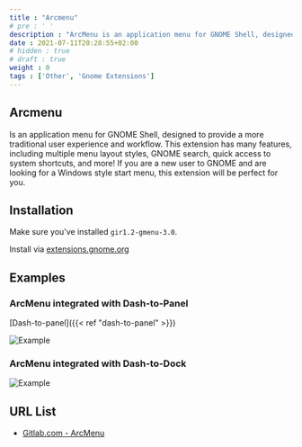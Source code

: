 ```yaml
---
title : "Arcmenu"
# pre : ' '
description : "ArcMenu is an application menu for GNOME Shell, designed to provide a more traditional user experience and workflow. This extension has many features, including multiple menu layout styles, GNOME search, quick access to system shortcuts, and more! If you are a new user to GNOME and are looking for a Windows style start menu, this extension will be perfect for you!"
date : 2021-07-11T20:28:55+02:00
# hidden : true
# draft : true
weight : 0
tags : ['Other', 'Gnome Extensions']
---
```


## Arcmenu

Is an application menu for GNOME Shell, designed to provide a more traditional user experience and workflow. This extension has many features, including multiple menu layout styles, GNOME search, quick access to system shortcuts, and more! If you are a new user to GNOME and are looking for a Windows style start menu, this extension will be perfect for you.

## Installation

Make sure you've installed `gir1.2-gmenu-3.0`.

Install via [extensions.gnome.org](https://extensions.gnome.org/extension/3628/arcmenu/)

## Examples

### ArcMenu integrated with Dash-to-Panel

[Dash-to-panel]({{< ref "dash-to-panel" >}})

![Example](images/ArcMenu_Banner.png)

### ArcMenu integrated with Dash-to-Dock

![Example](images/ArcMenu_Dash-to-Dock.png)

## URL List

- [Gitlab.com - ArcMenu](https://gitlab.com/arcmenu/ArcMenu)
